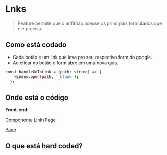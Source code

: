 # Lnks
> Feature permite que o anfitrião acesse os principais formulários que ele precisa.
## Como está codado
- Cada botão é um link que leva pro seu respectivo form do google.
- Ao clicar no botão o form abre em uma nova guia.

```bash
const handleGoToLink = (path: string) => {
    window.open(path, '_blank');
  };
```
## Onde está o código
**Front-end:**

[Componente LinksPage](https://github.com/billbenettiSeazone/sapron-pms-web/tree/main/front/src/components/LinksPage)

[Page](https://github.com/billbenettiSeazone/sapron-pms-web/tree/main/front/src/pages/LinkPage)
## O que está hard coded?

